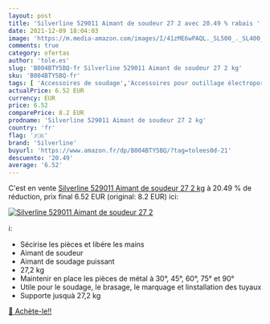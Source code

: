 ```yaml
---
layout: post
title: 'Silverline 529011 Aimant de soudeur 27 2 avec 20.49 % rabais '
date: 2021-12-09 18:04:03
image: 'https://m.media-amazon.com/images/I/41zME6wPAQL._SL500_._SL400_.jpg'
comments: true
category: ofertas
author: 'tole.es'
slug: 'B004BTY5BQ-fr Silverline 529011 Aimant de soudeur 27 2 kg'
sku: 'B004BTY5BQ-fr'
tags: [ 'Accessoires de soudage','Accessoires pour outillage électroportatif','Bricolage','Outillage à main et électroportatif','silverline', ]
actualPrice: 6.52 EUR
currency: EUR
price: 6.52
comparePrice: 8.2 EUR
prodname: 'Silverline 529011 Aimant de soudeur 27 2 kg'
country: 'fr'
flag: '🇫🇷'
brand: 'Silverline'
buyurl: 'https://www.amazon.fr/dp/B004BTY5BQ/?tag=tolees0d-21'
descuento: '20.49'
average: '6.52'
---
```


C'est en vente [Silverline 529011 Aimant de soudeur 27 2 kg](https://www.amazon.fr/dp/B004BTY5BQ/?tag=tolees0d-21)  à  20.49 % de réduction, prix final  6.52 EUR (original: 8.2 EUR) ici:

[![Silverline 529011 Aimant de soudeur 27 2](https://m.media-amazon.com/images/I/41zME6wPAQL._SL500_._SL400_.jpg)](https://www.amazon.fr/dp/B004BTY5BQ/?tag=tolees0d-21)

ℹ️:

- Sécirise les pièces et libére les mains
- Aimant de soudeur
- Aimant de soudage puissant
- 27,2 kg
- Maintenir en place les pièces de métal à 30°, 45°, 60°, 75° et 90°
- Utile pour le soudage, le brasage, le marquage et linstallation des tuyaux
- Supporte jusquà 27,2 kg

[🛒 Achète-le!!](https://www.amazon.fr/dp/B004BTY5BQ/?tag=tolees0d-21)
